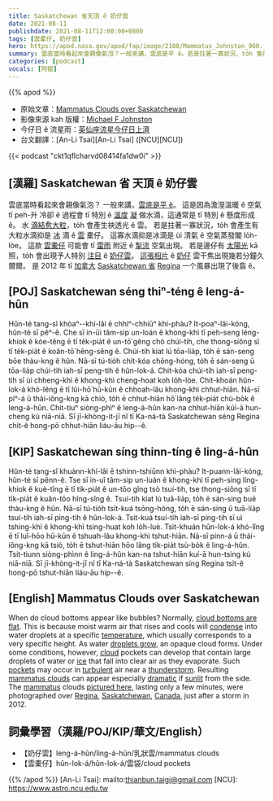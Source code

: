 ```yaml
---
title: Saskatchewan 省天頂 ê 奶仔雲
date: 2021-08-11
publishdate: 2021-08-11T12:00:00+0800
tags: [雲橐仔, 奶仔雲]
hero: https://apod.nasa.gov/apod/fap/image/2108/Mammatus_Johnston_960.jpg
summary: 雲底當時看起來會親像氣泡？一般來講，雲底是平 ê。若是拄著一寡狀況，to̍h 會產生有大粒水滴抑是冰滴 ê 雲橐仔。
categories: [podcast]
vocals: [阿錕]
---
```


{{% apod %}}

- 原始文章：[Mammatus Clouds over Saskatchewan](https://apod.nasa.gov/apod/ap210811.html)
- 影像來源 kah 版權：[Michael F Johnston](https://www.instagram.com/beautyandruin/)
- 今仔日 ê 流星雨：[英仙座流星今仔日上濟](https://blogs.nasa.gov/Watch_the_Skies/2021/07/30/the-perseids-are-on-the-rise/)
- 台文翻譯：[An-Li Tsai][An-Li Tsai] ([NCU][NCU])

{{< podcast "ckt1qflcharvd08414fa1dw0i" >}}

## [漢羅] Saskatchewan 省 天頂 ê 奶仔雲
雲底當時看起來會親像氣泡？
一般來講，[雲底是平 ê][cloud bottoms are flat]。
這是因為澹溼溫暖 ê 空氣 tī peh-升 冷卻 ê 過程會 tī 特別 ê [溫度][temperature] [凝][condense] 做水滴，這通常是 tī 特別 ê 懸度形成 ê。
水 [滴結愈大粒][droplets grow]，to̍h 會產生袂透光 ê 雲。
若是拄著一寡狀況，to̍h 會產生有大粒水滴抑是 [冰][ice] 滴 ê [雲][cloud] 橐仔。
這寡水滴抑是冰滴是 ùi 清氣 ê 空氣蒸發閣 lo̍h-lòe。
這款 [雲橐仔][pockets] 可能會 tī [雷雨][thunderstorm] 附近 ê [掣流][turbulent] 空氣出現。
若是邊仔有 [太陽光][sunlit] kā 照，to̍h 會出現予人特別 [注目][dramatic] ê [奶仔雲][mammatus clouds]。
[這張相片][pictured here] ê [奶仔][mammatus] 雲干焦出現幾若分鐘久爾爾。
是 2012 年 tī [加拿大][Canada] [Saskatchewan 省][Saskatchewan] [Regina][Regina] 一个風暴出現了後翕 ê。

## [POJ] Saskatchewan séng thiⁿ-téng ê leng-á-hûn
Hûn-té tang-sî khòaⁿ--khí-lâi ē chhiⁿ-chhiūⁿ khì-phàu?
It-poaⁿ-lâi-kóng, hûn-té sī pêⁿ-ê.
Che sī in-ūi tâm-sip un-loán ê khong-khì tī peh-seng léng-khiok ê kòe-têng ē tī te̍k-pia̍t ê un-tō͘ gêng chò chúi-tih, che thong-siông sī tī te̍k-pia̍t ê koân-tō͘ hêng-sêng ê.
Chúi-tih kiat lú tōa-lia̍p, to̍h ē sán-seng bōe thàu-kng ê hûn.
Nā-sī tú-tio̍h chi̍t-kóa chōng-hóng, to̍h ē sán-seng ū tōa-lia̍p chúi-tih iah-sī peng-tih ê hûn-lok-á.
Chit-kóa chúi-tih iah-sī peng-tih sī ùi chheng-khì ê khong-khì cheng-hoat koh lo̍h-lòe.
Chit-khoán hûn-lok-á khó-lêng ē tī lûi-hō͘ hū-kūn ê chhoah-lâu khong-khì chhut-hiān.
Nā-sī piⁿ-á ū thài-iông-kng kā chiò, to̍h ē chhut-hiān hō͘ lâng te̍k-pia̍t chù-bo̍k ê leng-á-hûn.
Chit-tiuⁿ siòng-phìⁿ ê leng-á-hûn kan-na chhut-hiān kúi-ā hun-cheng kú niā-niā.
Sī jī-khòng-it-jī nî tī Ka-ná-tà Saskatchewan séng Regina chi̍t-ê hong-pō chhut-hiān liáu-āu hip--ê.

## [KIP] Saskatchewan síng thinn-tíng ê ling-á-hûn
Hûn-té tang-sî khuànn-khí-lâi ē tshinn-tshiūnn khì-phàu?
It-puann-lâi-kóng, hûn-té sī pênn-ê.
Tse sī in-uī tâm-sip un-luán ê khong-khì tī peh-sing líng-khiok ê kuè-tîng ē tī ti̍k-pia̍t ê un-tōo gîng tsò tsuí-tih, tse thong-siông sī tī ti̍k-pia̍t ê kuân-tōo hîng-sîng ê.
Tsuí-tih kiat lú tuā-lia̍p, to̍h ē sán-sing buē thàu-kng ê hûn.
Nā-sī tú-tio̍h tsi̍t-kuá tsōng-hóng, to̍h ē sán-sing ū tuā-lia̍p tsuí-tih iah-sī ping-tih ê hûn-lok-á.
Tsit-kuá tsuí-tih iah-sī ping-tih sī uì tshing-khì ê khong-khì tsing-huat koh lo̍h-luè.
Tsit-khuán hûn-lok-á khó-lîng ē tī luî-hōo hū-kūn ê tshuah-lâu khong-khì tshut-hiān.
Nā-sī pinn-á ū thài-iông-kng kā tsiò, to̍h ē tshut-hiān hōo lâng ti̍k-pia̍t tsù-bo̍k ê ling-á-hûn.
Tsit-tiunn siòng-phìnn ê ling-á-hûn kan-na tshut-hiān kuí-ā hun-tsing kú niā-niā.
Sī jī-khòng-it-jī nî tī Ka-ná-tà Saskatchewan síng Regina tsi̍t-ê hong-pō tshut-hiān liáu-āu hip--ê.

## [English] Mammatus Clouds over Saskatchewan
When do cloud bottoms appear like bubbles?
Normally, [cloud bottoms are flat][cloud bottoms are flat].
This is because moist warm air that rises and cools will [condense][condense] into water droplets at a specific [temperature][temperature], which usually corresponds to a very specific height.
As water [droplets grow][droplets grow], an opaque cloud forms.
Under some conditions, however, [cloud][cloud] pockets can develop that contain large droplets of water or [ice][ice] that fall into clear air as they evaporate.
Such [pockets][pockets] may occur in [turbulent][turbulent] air near a [thunderstorm][thunderstorm].
Resulting [mammatus clouds][mammatus clouds] can appear especially [dramatic][dramatic] if [sunlit][sunlit] from the side.
The [mammatus][mammatus] clouds [pictured here][pictured here], lasting only a few minutes, were photographed over [Regina][Regina], [Saskatchewan][Saskatchewan], [Canada][Canada], just after a storm in 2012.

## 詞彙學習（漢羅/POJ/KIP/華文/English）
- 【奶仔雲】leng-á-hûn/ling-á-hûn/乳狀雲/mammatus clouds
- 【雲橐仔】hûn-lok-á/hûn-lok-á/雲袋/cloud pockets

{{% /apod %}}
[An-Li Tsai]: mailto:thianbun.taigi@gmail.com
[NCU]: https://www.astro.ncu.edu.tw


[cloud bottoms are flat]:https://www.quora.com/Why-do-some-clouds-have-flat-bottoms-What-causes-them-to-be-fluffy-on-top-but-flat-and-even-on-the-underside
[condense]:http://www.weatherquestions.com/What_are_condensation_nuclei.htm
[temperature]:https://apod.nasa.gov/apod/ap130731.html
[droplets grow]:http://earthobservatory.nasa.gov/Library/GlobalClouds/
[cloud]:https://scijinks.gov/clouds/
[ice]:https://www.atoptics.co.uk/halosim.htm
[pockets]:https://en.wikipedia.org/wiki/Pocket
[turbulent]:https://en.wikipedia.org/wiki/Turbulence
[thunderstorm]:https://apod.nasa.gov/apod/ap170226.html
[mammatus clouds]:http://ww2010.atmos.uiuc.edu/(Gh)/guides/mtr/cld/cldtyp/oth/mm.rxml
[dramatic]:http://www.youtube.com/watch?v=Mt0zXfEktuQ
[sunlit]:https://i.pinimg.com/originals/11/dd/61/11dd6174e69c390dc90be5a517e9fb1c.jpg
[mammatus]:https://en.wikipedia.org/wiki/Mammatus_clouds
[pictured here]:https://www.instagram.com/p/CC_CxJxgJDq/
[Regina]:https://youtu.be/LLDnB5n2YQA
[Saskatchewan]:https://en.wikipedia.org/wiki/Saskatchewan
[Canada]:https://en.wikipedia.org/wiki/Canada
